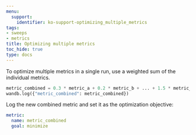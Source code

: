 ```yaml
---
menu:
  support:
    identifier: ko-support-optimizing_multiple_metrics
tags:
- sweeps
- metrics
title: Optimizing multiple metrics
toc_hide: true
type: docs
---
```


To optimize multiple metrics in a single run, use a weighted sum of the individual metrics.

```python
metric_combined = 0.3 * metric_a + 0.2 * metric_b + ... + 1.5 * metric_n
wandb.log({"metric_combined": metric_combined})
```

Log the new combined metric and set it as the optimization objective:

```yaml
metric:
  name: metric_combined
  goal: minimize
```